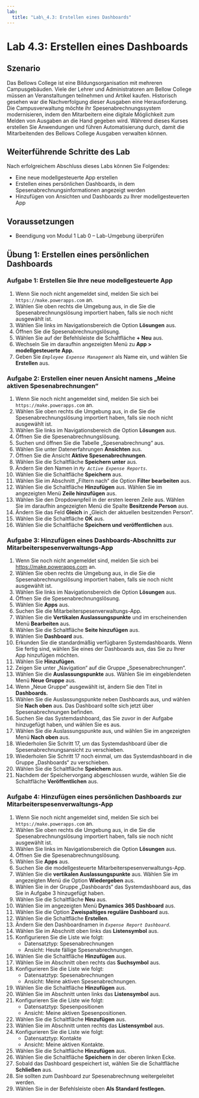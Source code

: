 ```yaml
---
lab:
  title: "Lab\_4.3: Erstellen eines Dashboards"
---
```


# Lab 4.3: Erstellen eines Dashboards 

## Szenario
Das Bellows College ist eine Bildungsorganisation mit mehreren Campusgebäuden. Viele der Lehrer und Administratoren am Bellow College müssen an Veranstaltungen teilnehmen und Artikel kaufen. Historisch gesehen war die Nachverfolgung dieser Ausgaben eine Herausforderung.
Die Campusverwaltung möchte ihr Spesenabrechnungssystem modernisieren, indem den Mitarbeitern eine digitale Möglichkeit zum Melden von Ausgaben an die Hand gegeben wird.
Während dieses Kurses erstellen Sie Anwendungen und führen Automatisierung durch, damit die Mitarbeitenden des Bellows College Ausgaben verwalten können.

## Weiterführende Schritte des Lab
Nach erfolgreichem Abschluss dieses Labs können Sie Folgendes:
- Eine neue modellgesteuerte App erstellen
- Erstellen eines persönlichen Dashboards, in dem Spesenabrechnungsinformationen angezeigt werden
- Hinzufügen von Ansichten und Dashboards zu Ihrer modellgesteuerten App

## Voraussetzungen
- Beendigung von Modul 1 Lab 0 – Lab-Umgebung überprüfen

## Übung 1: Erstellen eines persönlichen Dashboards

### Aufgabe 1: Erstellen Sie Ihre neue modellgesteuerte App
1. Wenn Sie noch nicht angemeldet sind, melden Sie sich bei `https://make.powerapps.com` an.
2. Wählen Sie oben rechts die Umgebung aus, in die Sie die Spesenabrechnungslösung importiert haben, falls sie noch nicht ausgewählt ist.
3. Wählen Sie links im Navigationsbereich die Option **Lösungen** aus.
4. Öffnen Sie die Spesenabrechnungslösung.
5. Wählen Sie auf der Befehlsleiste die Schaltfläche **+ Neu** aus.
6. Wechseln Sie im daraufhin angezeigten Menü zu **App > modellgesteuerte App.**
7. Geben Sie *`Employee Expense Management`* als Name ein, und wählen Sie **Erstellen** aus.

### Aufgabe 2: Erstellen einer neuen Ansicht namens „Meine aktiven Spesenabrechnungen“
1. Wenn Sie noch nicht angemeldet sind, melden Sie sich bei `https://make.powerapps.com` an.
2. Wählen Sie oben rechts die Umgebung aus, in die Sie die Spesenabrechnungslösung importiert haben, falls sie noch nicht ausgewählt ist.
3. Wählen Sie links im Navigationsbereich die Option **Lösungen** aus.
4. Öffnen Sie die Spesenabrechnungslösung.
5. Suchen und öffnen Sie die Tabelle „Spesenabrechnung“ aus.
6. Wählen Sie unter Datenerfahrungen **Ansichten** aus.
7. Öffnen Sie die Ansicht **Aktive Spesenabrechnungen**.
8. Wählen Sie die Schaltfläche **Speichern unter** aus.
9. Ändern Sie den Namen in *`My Active Expense Reports`*.
10. Wählen Sie die Schaltfläche **Speichern** aus.
11. Wählen Sie im Abschnitt „Filtern nach“ die Option **Filter bearbeiten** aus.
12. Wählen Sie die Schaltfläche **Hinzufügen** aus. Wählen Sie im angezeigten Menü **Zeile hinzufügen** aus.
13. Wählen Sie den Dropdownpfeil in der ersten leeren Zeile aus. Wählen Sie im daraufhin angezeigten Menü die Spalte **Besitzende Person** aus.
14. Ändern Sie das Feld **Gleich** in „Gleich der aktuellen besitzenden Person“.
15. Wählen Sie die Schaltfläche **OK** aus.
16. Wählen Sie die Schaltfläche **Speichern und veröffentlichen** aus.

### Aufgabe 3: Hinzufügen eines Dashboards-Abschnitts zur Mitarbeiterspesenverwaltungs-App
1. Wenn Sie noch nicht angemeldet sind, melden Sie sich bei https://make.powerapps.com an.
2. Wählen Sie oben rechts die Umgebung aus, in die Sie die Spesenabrechnungslösung importiert haben, falls sie noch nicht ausgewählt ist.
3. Wählen Sie links im Navigationsbereich die Option **Lösungen** aus.
4. Öffnen Sie die Spesenabrechnungslösung.
5. Wählen Sie **Apps** aus.
6. Suchen Sie die Mitarbeiterspesenverwaltungs-App.
7. Wählen Sie die **Vertikalen Auslassungspunkte** und im erscheinenden Menü **Bearbeiten** aus.
8. Wählen Sie die Schaltfläche **Seite hinzufügen** aus.
9. Wählen Sie **Dashboard** aus.
10. Erkunden Sie die standardmäßig verfügbaren Systemdashboards. Wenn Sie fertig sind, wählen Sie eines der Dashboards aus, das Sie zu Ihrer App hinzufügen möchten.
11. Wählen Sie **Hinzufügen**.
12. Zeigen Sie unter „Navigation“ auf die Gruppe „Spesenabrechnungen“.
13. Wählen Sie die **Auslassungspunkte** aus. Wählen Sie im eingeblendeten Menü **Neue Gruppe** aus.
14. Wenn „Neue Gruppe“ ausgewählt ist, ändern Sie den Titel in **Dashboards.**
15. Wählen Sie die Auslassungspunkte neben Dashboards aus, und wählen Sie **Nach oben** aus. Das Dashboard sollte sich jetzt über Spesenabrechnungen befinden.
16. Suchen Sie das Systemdashboard, das Sie zuvor in der Aufgabe hinzugefügt haben, und wählen Sie es aus.
17. Wählen Sie die Auslassungspunkte aus, und wählen Sie im angezeigten Menü **Nach oben** aus.
18. Wiederholen Sie Schritt 17, um das Systemdashboard über die Spesenabrechnungsansicht zu verschieben.
19. Wiederholen Sie Schritt 17 noch einmal, um das Systemdashboard in die Gruppe „Dashboards“ zu verschieben.
20. Wählen Sie die Schaltfläche **Speichern** aus.
21. Nachdem der Speichervorgang abgeschlossen wurde, wählen Sie die Schaltfläche **Veröffentlichen** aus.

### Aufgabe 4: Hinzufügen eines persönlichen Dashboards zur Mitarbeiterspesenverwaltungs-App
1. Wenn Sie noch nicht angemeldet sind, melden Sie sich bei `https://make.powerapps.com` an.
2. Wählen Sie oben rechts die Umgebung aus, in die Sie die Spesenabrechnungslösung importiert haben, falls sie noch nicht ausgewählt ist.
3. Wählen Sie links im Navigationsbereich die Option **Lösungen** aus.
4. Öffnen Sie die Spesenabrechnungslösung.
5. Wählen Sie **Apps** aus.
6. Suchen Sie die modellgesteuerte Mitarbeiterspesenverwaltungs-App.
7. Wählen Sie die **vertikalen Auslassungspunkte** aus. Wählen Sie im angezeigten Menü die Option **Wiedergeben** aus.
8. Wählen Sie in der Gruppe „Dashboards“ das Systemdashboard aus, das Sie in Aufgabe 3 hinzugefügt haben.
9. Wählen Sie die Schaltfläche **Neu** aus.
10. Wählen Sie im angezeigten Menü **Dynamics 365 Dashboard** aus.
11. Wählen Sie die Option **Zweispaltiges reguläre Dashboard** aus.
12. Wählen Sie die Schaltfläche **Erstellen**.
13. Ändern Sie den Dashboardnamen in *`Expense Report Dashboard`*.
14. Wählen Sie im Abschnitt oben links das **Listensymbol** aus.
15. Konfigurieren Sie die Liste wie folgt:
    - Datensatztyp: Spesenabrechnungen
    - Ansicht: Heute fällige Spesenabrechnungen.
16. Wählen Sie die Schaltfläche **Hinzufügen** aus.
17. Wählen Sie im Abschnitt oben rechts das **Suchsymbol** aus.
18. Konfigurieren Sie die Liste wie folgt:
    - Datensatztyp: Spesenabrechnungen
    - Ansicht: Meine aktiven Spesenabrechnungen.
19. Wählen Sie die Schaltfläche **Hinzufügen** aus.
20. Wählen Sie im Abschnitt unten links das **Listensymbol** aus.
21. Konfigurieren Sie die Liste wie folgt:
    - Datensatztyp: Spesenpositionen
    - Ansicht: Meine aktiven Spesenpositionen.
22. Wählen Sie die Schaltfläche **Hinzufügen** aus.
23. Wählen Sie im Abschnitt unten rechts das **Listensymbol** aus.
24. Konfigurieren Sie die Liste wie folgt:
    - Datensatztyp: Kontakte
    - Ansicht: Meine aktiven Kontakte.
25. Wählen Sie die Schaltfläche **Hinzufügen** aus.
26. Wählen Sie die Schaltfläche **Speichern** in der oberen linken Ecke.
27. Sobald das Dashboard gespeichert ist, wählen Sie die Schaltfläche **Schließen** aus.
28. Sie sollten zum Dashboard zur Spesenabrechnung weitergeleitet werden.
29. Wählen Sie in der Befehlsleiste oben **Als Standard festlegen.**
